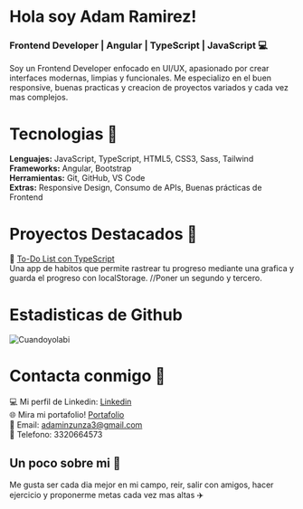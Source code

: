 # Hola soy Adam Ramirez!
### Frontend Developer | Angular | TypeScript | JavaScript 💻

Soy un Frontend Developer enfocado en UI/UX, apasionado por crear interfaces modernas, limpias y funcionales.
Me especializo en el buen responsive, buenas practicas y creacion de proyectos variados y cada vez mas complejos.

# Tecnologias 🔎
**Lenguajes:** JavaScript, TypeScript, HTML5, CSS3, Sass, Tailwind  
**Frameworks:** Angular, Bootstrap  
**Herramientas:** Git, GitHub, VS Code  
**Extras:** Responsive Design, Consumo de APIs, Buenas prácticas de Frontend


# Proyectos Destacados 🌟
📝 [To-Do List con TypeScript](https://github.com/usuario/todo-list)  
Una app de habitos que permite rastrear tu progreso mediante una grafica y guarda el
progreso con localStorage.
//Poner un segundo y tercero.

# Estadisticas de Github
![Cuandoyolabi](https://github-readme-stats.vercel.app/api?username=AdamRamirez&show_icons=true&theme=radical)



# Contacta conmigo 🧭​
💻 Mi perfil de Linkedin: [Linkedin](https://www.linkedin.com/in/adam-samuel-inzunza-ramirez/) <br>
🌐 Mira mi portafolio! [Portafolio](https://cuandoyolabi.github.io/PortafolioFrontend/) <br>
📩 Email: adaminzunza3@gmail.com ​<br>
📱  Telefono: 3320664573 <br>

## Un poco sobre mi 💫
Me gusta ser cada dia mejor en mi campo, reir, salir con amigos, hacer ejercicio y 
proponerme metas cada vez mas altas ✈️


